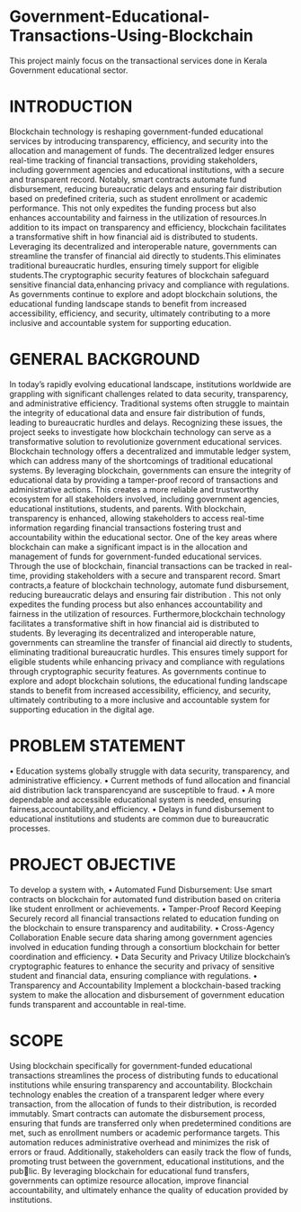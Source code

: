# Government-Educational-Transactions-Using-Blockchain
This project mainly focus on the transactional services done in Kerala Government educational sector.
# INTRODUCTION
Blockchain technology is reshaping government-funded educational services by introducing transparency, efficiency, and security into the allocation and management of funds.
The decentralized ledger ensures real-time tracking of financial transactions, providing stakeholders, including government agencies and educational institutions, with a secure and transparent record. Notably, smart contracts automate fund disbursement, reducing bureaucratic delays and ensuring fair distribution based on predefined criteria, such as student enrollment or academic performance. This not only expedites the funding process but also enhances accountability and fairness in the utilization of resources.In addition to its impact on transparency and efficiency, blockchain facilitates a transformative shift in how financial aid is distributed to students. Leveraging its decentralized and interoperable nature, governments can streamline the transfer of financial aid directly to students.This eliminates traditional bureaucratic hurdles, ensuring timely support for eligible students.The cryptographic security features of blockchain safeguard sensitive financial data,enhancing privacy and compliance with regulations. As governments continue to explore and adopt blockchain solutions, the educational funding landscape stands to benefit from increased accessibility, efficiency, and security, ultimately contributing to a more inclusive and accountable system for supporting education.
# GENERAL BACKGROUND
In today’s rapidly evolving educational landscape, institutions worldwide are grappling with significant challenges related to data security, transparency, and administrative efficiency. Traditional systems often struggle to maintain the integrity of educational data and ensure fair distribution of funds, leading to bureaucratic hurdles and delays. Recognizing these issues, the project seeks to investigate how blockchain technology can serve as a transformative solution to revolutionize government educational services. Blockchain technology offers a decentralized and immutable ledger system, which can address many of the shortcomings of traditional educational systems. By leveraging blockchain, governments can ensure the integrity of educational data by providing a tamper-proof record of transactions and administrative actions. This creates a more reliable and trustworthy ecosystem for all stakeholders involved, including government agencies, educational institutions, students, and parents. With blockchain, transparency is enhanced, allowing stakeholders to access real-time information regarding financial transactions fostering trust and accountability within the educational sector. One of the key areas where blockchain can make a significant impact is in the allocation and management of funds for government-funded educational services. Through the use of blockchain, financial transactions can be tracked in real-time, providing stakeholders with a secure and transparent record. Smart contracts,a feature of blockchain technology, automate fund disbursement, reducing bureaucratic delays and ensuring fair distribution . This not only expedites the funding process but also enhances accountability and fairness in the utilization of resources. Furthermore,blockchain technology facilitates a transformative shift in how financial aid is distributed to students. By leveraging its decentralized and interoperable nature, governments can streamline the transfer of financial aid directly to students, eliminating traditional bureaucratic hurdles. This ensures timely support for eligible students while enhancing privacy and compliance with regulations through cryptographic security features. As governments continue to explore and adopt blockchain solutions, the educational funding landscape stands to benefit from increased accessibility, efficiency, and security, ultimately contributing to a more inclusive and accountable system for supporting education in the digital age.
# PROBLEM STATEMENT
• Education systems globally struggle with data security, transparency, and administrative efficiency.
• Current methods of fund allocation and financial aid distribution lack transparencyand are susceptible to fraud.
• A more dependable and accessible educational system is needed, ensuring fairness,accountability,and efficiency.
• Delays in fund disbursement to educational institutions and students are common due to bureaucratic processes.
# PROJECT OBJECTIVE
To develop a system with,
• Automated Fund Disbursement:
Use smart contracts on blockchain for automated fund distribution based on criteria like student enrollment or achievements.
• Tamper-Proof Record Keeping
Securely record all financial transactions related to education funding on the blockchain to ensure transparency and auditability.
• Cross-Agency Collaboration
Enable secure data sharing among government agencies involved in education funding through a consortium blockchain for better coordination and efficiency.
• Data Security and Privacy
Utilize blockchain’s cryptographic features to enhance the security and privacy of sensitive student and financial data, ensuring compliance with regulations.
• Transparency and Accountability
Implement a blockchain-based tracking system to make the allocation and disbursement of government education funds transparent and accountable in real-time.
# SCOPE
Using blockchain specifically for government-funded educational transactions streamlines the process of distributing funds to educational institutions while ensuring transparency and accountability. Blockchain technology enables the creation of a transparent ledger where every transaction, from the allocation of funds to their distribution, is recorded immutably. Smart contracts can automate the disbursement process, ensuring that funds are transferred only when predetermined conditions are met, such as enrollment numbers or academic performance targets. This automation reduces administrative overhead and minimizes the risk of errors or fraud. Additionally, stakeholders can easily track the flow of funds, promoting trust between the government, educational institutions, and the public. By leveraging blockchain for educational fund transfers, governments can optimize resource allocation, improve financial accountability, and ultimately enhance the quality of education provided by institutions.
